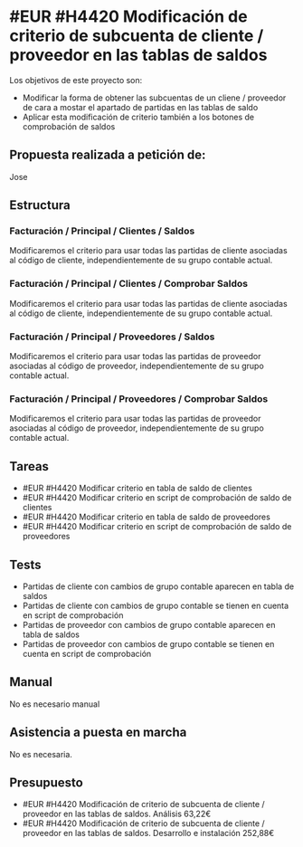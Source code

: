 # #EUR #H4420 Modificación de criterio de subcuenta de cliente / proveedor en las tablas de saldos

Los objetivos de este proyecto son:
+ Modificar la forma de obtener las subcuentas de un cliene / proveedor de cara a mostar el apartado de partidas en las tablas de saldo
+ Aplicar esta modificación de criterio también a los botones de comprobación de saldos

## Propuesta realizada a petición de:
Jose

## Estructura

### Facturación / Principal / Clientes / Saldos
Modificaremos el criterio para usar todas las partidas de cliente asociadas al código de cliente, independientemente de su grupo contable actual.

### Facturación / Principal / Clientes / Comprobar Saldos
Modificaremos el criterio para usar todas las partidas de cliente asociadas al código de cliente, independientemente de su grupo contable actual.

### Facturación / Principal / Proveedores / Saldos
Modificaremos el criterio para usar todas las partidas de proveedor asociadas al código de proveedor, independientemente de su grupo contable actual.

### Facturación / Principal / Proveedores / Comprobar Saldos
Modificaremos el criterio para usar todas las partidas de proveedor asociadas al código de proveedor, independientemente de su grupo contable actual.


## Tareas
* #EUR #H4420 Modificar criterio en tabla de saldo de clientes
* #EUR #H4420 Modificar criterio en script de comprobación de saldo de clientes
* #EUR #H4420 Modificar criterio en tabla de saldo de proveedores
* #EUR #H4420 Modificar criterio en script de comprobación de saldo de proveedores

## Tests
+ Partidas de cliente con cambios de grupo contable aparecen en tabla de saldos
+ Partidas de cliente con cambios de grupo contable se tienen en cuenta en script de comprobación
+ Partidas de proveedor con cambios de grupo contable aparecen en tabla de saldos
+ Partidas de proveedor con cambios de grupo contable se tienen en cuenta en script de comprobación

## Manual
No es necesario manual

## Asistencia a puesta en marcha
No es necesaria.

## Presupuesto
* #EUR #H4420 Modificación de criterio de subcuenta de cliente / proveedor en las tablas de saldos. Análisis 63,22€
* #EUR #H4420 Modificación de criterio de subcuenta de cliente / proveedor en las tablas de saldos. Desarrollo e instalación 252,88€
